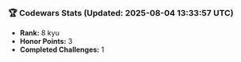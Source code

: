 ### 🏆 Codewars Stats (Updated: 2025-08-04 13:33:57 UTC)

- **Rank:** 8 kyu
- **Honor Points:** 3
- **Completed Challenges:** 1
